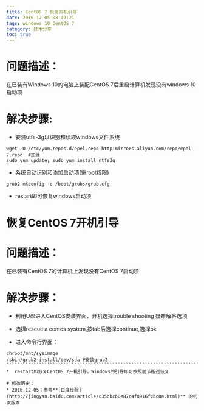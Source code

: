 ```yaml
---
title: CentOS 7 恢复开机引导
date: 2016-12-05 08:49:21
tags: windows 10 CentOS 7
category: 技术分享
toc: true
---
```


# 问题描述：

在已装有Windows 10的电脑上装配CentOS 7后重启计算机发现没有windows 10 启动项

# 解决步骤:

* 安装utfs-3g以识别和读取windows文件系统
``````````````````````````````````````````````````````````````````````````````````````````````````
wget -O /etc/yum.repos.d/epel.repo http:mirrors.aliyun.com/repo/epel-7.repo  #加源
sudo yum update; sudo yum install ntfs3g                                 
``````````````````````````````````````````````````````````````````````````````````````````````````
* 系统自动识别和添加启动项(需root权限)
``````````````````````````````````````````````````````````````````````````````````````````````````
grub2-mkconfig -o /boot/grubs/grub.cfg
``````````````````````````````````````````````````````````````````````````````````````````````````
* restart即可恢复windows启动项

# 恢复CentOS 7开机引导

# 问题描述：

在已装有CentOS 7的计算机上发现没有CentOS 7启动项

# 解决步骤：

* 利用U盘进入CentOS安装界面，开机选择trouble shooting 疑难解答选项

* 选择rescue a centos system,按tab后选择continue,选择ok

* 进入命令行界面：
```````````````````````````````````````````````````````````````````````````````
chroot/mnt/sysimage
/sbin/grub2-install/dev/sda #安装grub2
``````````````````````````````````````````````````````````````````````````````
*  restart即恢复CentOS 7开机引导，Windows的引导即可按照前节所述恢复

# 修改历史：
* 2016-12-05：参考**[百度经验](http://jingyan.baidu.com/article/c35dbcb0e87c4f8916fcbc8a.html)** 的初次版本
